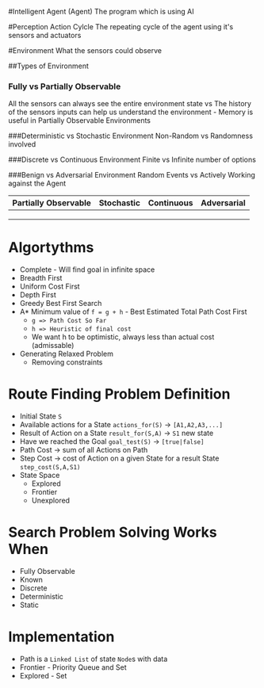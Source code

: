 #Intelligent Agent (Agent)
The program which is using AI

#Perception Action Cylcle
The repeating cycle of the agent using it's sensors and actuators

#Environment
What the sensors could observe

##Types of Environment

### Fully vs Partially Observable
All the sensors can always see the entire environment state vs The history of the sensors inputs can help us understand the environment - Memory is useful in Partially Observable Environments

###Deterministic vs Stochastic Environment
Non-Random vs Randomness involved

###Discrete vs Continuous Environment
Finite vs Infinite number of options

###Benign vs Adversarial Environment
Random Events vs Actively Working against the Agent

| Partially Observable | Stochastic | Continuous | Adversarial |
|----------------------|------------|------------|-------------|
|                      |            |            |             |
|                      |            |            |             |
|                      |            |            |             |


# Algortythms
* Complete - Will find goal in infinite space
* Breadth First
* Uniform Cost First
* Depth First
* Greedy Best First Search
* A* Minimum value of ``f = g + h`` - Best Estimated Total Path Cost First
  * ``g => Path Cost So Far``
  * ``h => Heuristic of final cost``
  * We want h to be optimistic, always less than actual cost (admissable)
* Generating Relaxed Problem
  * Removing constraints 

# Route Finding Problem Definition
* Initial State ``S``
* Available actions for a State ``actions_for(S)`` -> ``[A1,A2,A3,...]``
* Result of Action on a State ``result_for(S,A)`` -> ``S1`` new state
* Have we reached the Goal ``goal_test(S)`` -> ``[true|false]``
* Path Cost -> sum of all Actions on Path
* Step Cost -> cost of Action on a given State for a result State ``step_cost(S,A,S1)``
* State Space
  * Explored
  * Frontier
  * Unexplored

# Search Problem Solving Works When
* Fully Observable
* Known
* Discrete
* Deterministic
* Static

# Implementation
* Path is a ``Linked List`` of state ``Node``s with data
* Frontier - Priority Queue and Set
* Explored - Set 




